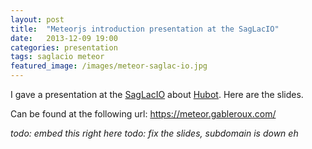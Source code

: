 ```yaml
---
layout: post
title:  "Meteorjs introduction presentation at the SagLacIO"
date:   2013-12-09 19:00
categories: presentation
tags: saglacio meteor
featured_image: /images/meteor-saglac-io.jpg
---
```


I gave a presentation at the [SagLacIO][saglacio] about [Hubot][meteor]. Here are the slides.

<!-- more -->

Can be found at the following url:
https://meteor.gableroux.com/

_todo: embed this right here_
_todo: fix the slides, subdomain is down eh_

[saglacio]: http://saglac.io
[meteor]: https://www.meteor.com/